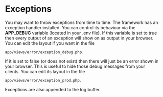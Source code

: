 # Exceptions

You may want to throw exceptions from time to time. The framework has an exception
handler installed. You can control its behaviour via the <b>APP_DEBUG</b> variable (located in
your .env file). If this variable is set to true then every output of an exception will show on
as output in your browser. You can edit the layout if you want in the file

```
app/views/error/exception_debug.php.
```

If it is set to false (or does not exist) then there will just be an error shown
in your browser. This is useful to hide those debug messages from your clients. You
can edit its layout in the file 

```
app/views/error/exception_prod.php.
```

Exceptions are also appended to the log buffer.
